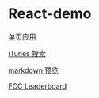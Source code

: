 # React-demo  

[单页应用](http://www.rainyleo.com/demo/react.html#/?_k=atux0b)  

[iTunes 搜索](http://codepen.io/rainyleo/pen/EyXpZA)  

[markdown 预览](http://codepen.io/rainyleo/pen/qNjprR)  

[FCC Leaderboard](http://codepen.io/rainyleo/pen/vKkqqG)
